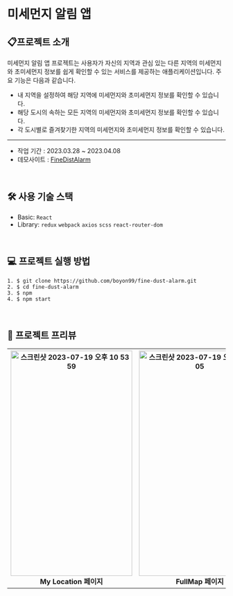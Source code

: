 # 미세먼지 알림 앱

## 📋프로젝트 소개
미세먼지 알림 앱 프로젝트는 사용자가 자신의 지역과 관심 있는 다른 지역의 미세먼지와 초미세먼지 정보를 쉽게 확인할 수 있는 서비스를 제공하는 애플리케이션입니다. 주요 기능은 다음과 같습니다.
- 내 지역을 설정하여 해당 지역에 미세먼지와 초미세먼지 정보를 확인할 수 있습니다.
- 해당 도시의 속하는 모든 지역의 미세먼지와 초미세먼지 정보를 확인할 수 있습니다.
- 각 도시별로 즐겨찾기한 지역의 미세먼지와 초미세먼지 정보를 확인할 수 있습니다.

 ---

- 작업 기간 : 2023.03.28 ~ 2023.04.08
- 데모사이트 : [FineDistAlarm](https://fine-dust-alarm.vercel.app/)

<br/>

## 🛠️ 사용 기술 스택

- Basic: `React`
- Library: `redux` `webpack` `axios` `scss` `react-router-dom`

<br/>

## 💻 프로젝트 실행 방법

```
1. $ git clone https://github.com/boyon99/fine-dust-alarm.git
2. $ cd fine-dust-alarm
3. $ npm
4. $ npm start
```

<br/>

## 🌈 프로젝트 프리뷰

<div align="center">
<table>
<tr>
    <th>
      <div>
       <img width="280" height="520" alt="스크린샷 2023-07-19 오후 10 53 59" src="https://github.com/boyon99/fine-dust-alarm/assets/64579380/2728a1b7-9a61-4e26-9efd-81ffd0a923a5">
      </div>
      <div align="center">
      My Location 페이지
      </div>
    </th>
    <th>
      <div><img width="280" height="520" alt="스크린샷 2023-07-19 오후 10 54 05" src="https://github.com/boyon99/fine-dust-alarm/assets/64579380/00d9e3dd-15ab-4085-883e-b79de21624f8">
      </div>
     <div align="center">
      FullMap 페이지
      </div>
    </th>
     <th>
      <div><img width="280" height="520" alt="스크린샷 2023-07-19 오후 10 54 11" src="https://github.com/boyon99/fine-dust-alarm/assets/64579380/2db8810a-1a0f-4785-a7dd-ab73059779d9">
      </div>
     <div align="center">
      Favorite 페이지
      </div>
    </th>
  </tr>
</table>
</div>
